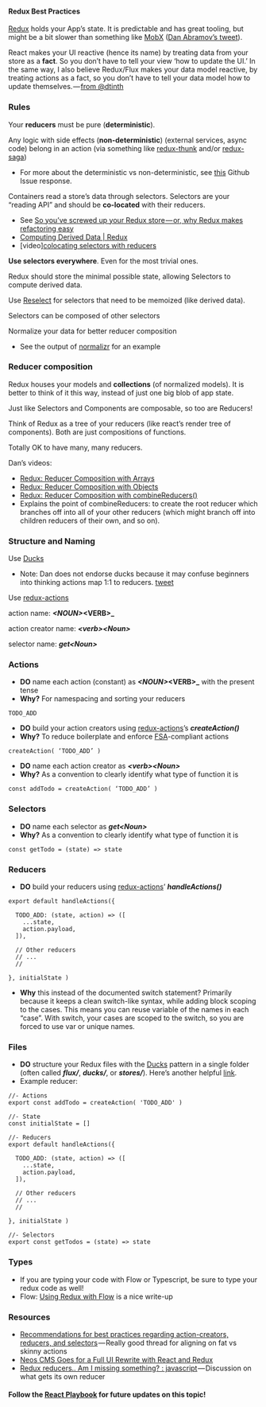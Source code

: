 #### Redux Best Practices

[Redux](https://github.com/reactjs/redux) holds your App’s state. It is predictable and has great tooling, but might be a bit slower than something like [MobX](https://github.com/mobxjs/mobx) ([Dan Abramov’s tweet](https://twitter.com/dan_abramov/status/733705049902329856)).

React makes your UI reactive (hence its name) by treating data from your store as a **fact**. So you don’t have to tell your view ‘how to update the UI.’ In the same way, I also believe Redux/Flux makes your data model reactive, by treating actions as a fact, so you don’t have to tell your data model how to update themselves. — [from @dtinth](https://github.com/reactjs/redux/issues/1171#issuecomment-167714850)

### Rules

Your **reducers** must be pure (**deterministic**).

Any logic with side effects (**non-deterministic**) (external services, async code) belong in an action (via something like [redux-thunk](https://github.com/gaearon/redux-thunk) and/or [redux-saga](https://github.com/yelouafi/redux-saga))

- For more about the deterministic vs non-deterministic, see [this](https://github.com/reactjs/redux/issues/1171#issuecomment-205888533) Github Issue response.

<span class="markup--quote markup--p-quote is-other" name="anon_307776fc9979" data-creator-ids="anon">Containers read a store’s data through selectors. Selectors are your “reading API” and should be **co-located** with their reducers.</span>

- See [So you’ve screwed up your Redux store — or, why Redux makes refactoring easy](https://blog.boldlisting.com/so-youve-screwed-up-your-redux-store-or-why-redux-makes-refactoring-easy-400e19606c71#.rho2ned2d)
- [Computing Derived Data | Redux](http://redux.js.org/docs/recipes/ComputingDerivedData.html)
- [video][colocating selectors with reducers](https://egghead.io/lessons/javascript-redux-colocating-selectors-with-reducers)

**Use selectors everywhere**. Even for the most trivial ones.

Redux should store the minimal possible state, allowing Selectors to compute derived data.

Use [Reselect](https://github.com/reactjs/reselect) for selectors that need to be memoized (like derived data).

Selectors can be composed of other selectors

Normalize your data for better reducer composition

- See the output of [normalizr](https://github.com/paularmstrong/normalizr) for an example

### Reducer composition

Redux houses your models and **collections** (of normalized models). It is better to think of it this way, instead of just one big blob of app state.

Just like Selectors and Components are composable, so too are Reducers!

Think of Redux as a tree of your reducers (like react’s render tree of components). Both are just compositions of functions.

Totally OK to have many, many reducers.

Dan’s videos:

- [Redux: Reducer Composition with Arrays](https://egghead.io/lessons/javascript-redux-reducer-composition-with-arrays)
- [Redux: Reducer Composition with Objects](https://egghead.io/lessons/javascript-redux-reducer-composition-with-objects?series=getting-started-with-redux)
- [Redux: Reducer Composition with combineReducers()](https://egghead.io/lessons/javascript-redux-reducer-composition-with-combinereducers?series=getting-started-with-redux)
- Explains the point of combineReducers: to create the root reducer which branches off into all of your other reducers (which might branch off into children reducers of their own, and so on).

### Structure and Naming

Use [Ducks](https://github.com/erikras/ducks-modular-redux)

- Note: Dan does not endorse ducks because it may confuse beginners into thinking actions map 1:1 to reducers. [tweet](https://twitter.com/dan_abramov/status/738405796770353152)

Use [redux-actions](https://github.com/acdlite/redux-actions)

action name: **_\<NOUN\>_\<VERB\>\_**

action creator name: **_\<verb\>\<Noun\>_**

selector name: **_get\<Noun\>_**

### Actions

- **DO** name each action (constant) as **_\<NOUN\>_\<VERB\>\_** with the present tense
- **Why?** For namespacing and sorting your reducers

```
TODO_ADD
```

- **DO** build your action creators using [redux-actions](https://github.com/acdlite/redux-actions)’s **_createAction()_**
- **Why?** To reduce boilerplate and enforce [FSA](https://github.com/acdlite/flux-standard-action)-compliant actions

```
createAction( ‘TODO_ADD’ )
```

- **DO** name each action creator as **_\<verb\>\<Noun\>_**
- **Why?** As a convention to clearly identify what type of function it is

```
const addTodo = createAction( ‘TODO_ADD’ )
```

### Selectors

- **DO** name each selector as **_get\<Noun\>_**
- **Why?** As a convention to clearly identify what type of function it is

```
const getTodo = (state) => state
```

### Reducers

- **DO** build your reducers using [redux-actions](https://github.com/acdlite/redux-actions)’ **_handleActions()_**

```
export default handleActions({

  TODO_ADD: (state, action) => ([
    ...state,
    action.payload,
  ]),

  // Other reducers
  // ...
  //

}, initialState )
```

- **Why** this instead of the documented switch statement? Primarily because it keeps a clean switch-like syntax, while adding block scoping to the cases. This means you can reuse variable of the names in each “case”. With switch, your cases are scoped to the switch, so you are forced to use var or unique names.

### Files

- **DO** structure your Redux files with the [Ducks](https://github.com/erikras/ducks-modular-redux) pattern in a single folder (often called **_flux/_**, **_ducks/_**, or **_stores/_**). Here’s another helpful [link](https://medium.com/@scbarrus/the-ducks-file-structure-for-redux-d63c41b7035c#.iw6yey65h).
- Example reducer:

```import { createAction, handleActions } from 'redux-actions';
//- Actions
export const addTodo = createAction( 'TODO_ADD' )

//- State
const initialState = []

//- Reducers
export default handleActions({

  TODO_ADD: (state, action) => ([
    ...state,
    action.payload,
  ]),

  // Other reducers
  // ...
  //

}, initialState )

//- Selectors
export const getTodos = (state) => state
```

### Types

- If you are typing your code with Flow or Typescript, be sure to type your redux code as well!
- Flow: [Using Redux with Flow](http://frantic.im/using-redux-with-flow) is a nice write-up

### Resources

- [Recommendations for best practices regarding action-creators, reducers, and selectors](https://github.com/reactjs/redux/issues/1171) — Really good thread for aligning on fat vs skinny actions
- [Neos CMS Goes for a Full UI Rewrite with React and Redux](http://dimaip.github.io/2016/03/13/neos-react-redux-rewrite/)
- [Redux reducers.. Am I missing something? : javascript](https://www.reddit.com/r/javascript/comments/40n5u3/redux_reducers_am_i_missing_something/) — Discussion on what gets its own reducer

#### Follow the [React Playbook](https://github.com/kylpo/react-playbook/blob/master/best-practices/redux.md) for future updates on this topic!
